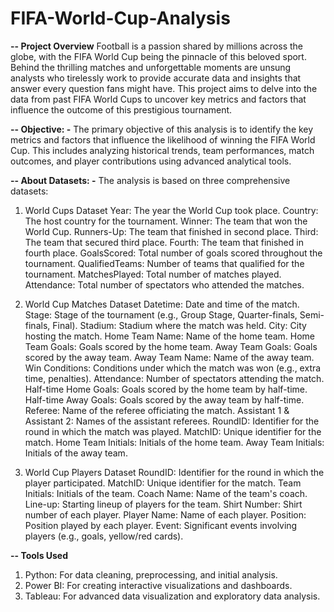 # FIFA-World-Cup-Analysis
**-- Project Overview**
Football is a passion shared by millions across the globe, with the FIFA World Cup being the pinnacle of this beloved sport. Behind the thrilling matches and unforgettable moments are unsung analysts who tirelessly work to provide accurate data and insights that answer every question fans might have. This project aims to delve into the data from past FIFA World Cups to uncover key metrics and factors that influence the outcome of this prestigious tournament.

**-- Objective: -**
The primary objective of this analysis is to identify the key metrics and factors that influence the likelihood of winning the FIFA World Cup. This includes analyzing historical trends, team performances, match outcomes, and player contributions using advanced analytical tools.

**-- About Datasets: -**
The analysis is based on three comprehensive datasets:
1. World Cups Dataset
Year: The year the World Cup took place.
Country: The host country for the tournament.
Winner: The team that won the World Cup.
Runners-Up: The team that finished in second place.
Third: The team that secured third place.
Fourth: The team that finished in fourth place.
GoalsScored: Total number of goals scored throughout the tournament.
QualifiedTeams: Number of teams that qualified for the tournament.
MatchesPlayed: Total number of matches played.
Attendance: Total number of spectators who attended the matches.

2. World Cup Matches Dataset
Datetime: Date and time of the match.
Stage: Stage of the tournament (e.g., Group Stage, Quarter-finals, Semi-finals, Final).
Stadium: Stadium where the match was held.
City: City hosting the match.
Home Team Name: Name of the home team.
Home Team Goals: Goals scored by the home team.
Away Team Goals: Goals scored by the away team.
Away Team Name: Name of the away team.
Win Conditions: Conditions under which the match was won (e.g., extra time, penalties).
Attendance: Number of spectators attending the match.
Half-time Home Goals: Goals scored by the home team by half-time.
Half-time Away Goals: Goals scored by the away team by half-time.
Referee: Name of the referee officiating the match.
Assistant 1 & Assistant 2: Names of the assistant referees.
RoundID: Identifier for the round in which the match was played.
MatchID: Unique identifier for the match.
Home Team Initials: Initials of the home team.
Away Team Initials: Initials of the away team.

3. World Cup Players Dataset
RoundID: Identifier for the round in which the player participated.
MatchID: Unique identifier for the match.
Team Initials: Initials of the team.
Coach Name: Name of the team's coach.
Line-up: Starting lineup of players for the team.
Shirt Number: Shirt number of each player.
Player Name: Name of each player.
Position: Position played by each player.
Event: Significant events involving players (e.g., goals, yellow/red cards).

**-- Tools Used**
1. Python: For data cleaning, preprocessing, and initial analysis.
2. Power BI: For creating interactive visualizations and dashboards.
3. Tableau: For advanced data visualization and exploratory data analysis.

